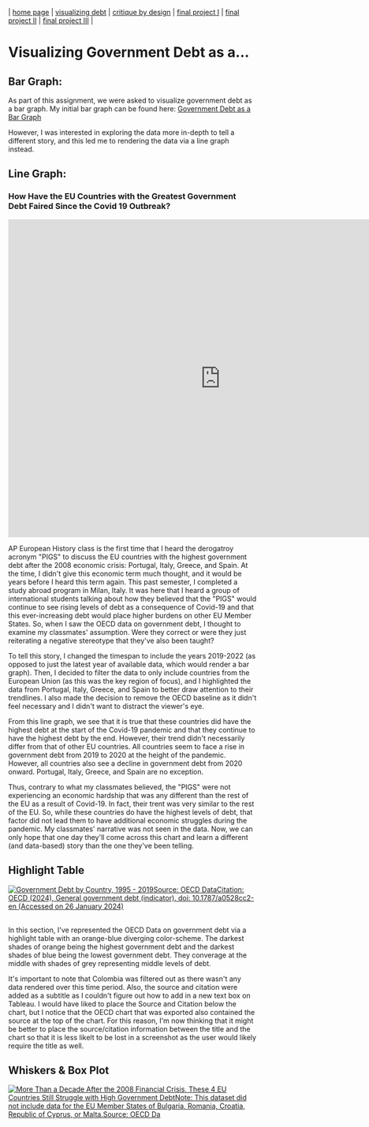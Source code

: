 | [home page](README.md) | [visualizing debt](visualizing-government-debt) | [critique by design](critique-by-design) | [final project I](final-project-part-one) | [final project II](final-project-part-two) | [final project III](final-project-part-three) |

# Visualizing Government Debt as a...

## Bar Graph: 

As part of this assignment, we were asked to visualize government debt as a bar graph. My initial bar graph can be found here: [Government Debt as a Bar Graph](https://data.oecd.org/chart/7kr6)

However, I was interested in exploring the data more in-depth to tell a different story, and this led me to rendering the data via a line graph instead. 

## Line Graph:

### How Have the EU Countries with the Greatest Government Debt Faired Since the Covid 19 Outbreak?

<iframe src="https://data.oecd.org/chart/7kr7" width="860" height="645" style="border: 0" mozallowfullscreen="true" webkitallowfullscreen="true" allowfullscreen="true"><a href="https://data.oecd.org/chart/7kr7" target="_blank">OECD Chart: General government debt, Total, % of GDP, Annual, 2019 – 2022</a></iframe>

AP European History class is the first time that I heard the derogatroy acronym "PIGS" to discuss the EU countries with the highest government debt after the 2008 economic crisis: Portugal, Italy, Greece, and Spain. At the time, I didn't give this economic term much thought, and it would be years before I heard this term again. This past semester, I completed a study abroad program in Milan, Italy. It was here that I heard a group of international students talking about how they believed that the "PIGS" would continue to see rising levels of debt as a consequence of Covid-19 and that this ever-increasing debt would place higher burdens on other EU Member States. So, when I saw the OECD data on government debt, I thought to examine my classmates' assumption. Were they correct or were they just reiterating a negative stereotype that they've also been taught? 

To tell this story, I changed the timespan to include the years 2019-2022 (as opposed to just the latest year of available data, which would render a bar graph). Then, I decided to filter the data to only include countries from the European Union (as this was the key region of focus), and I highlighted the data from Portugal, Italy, Greece, and Spain to better draw attention to their trendlines. I also made the decision to remove the OECD baseline as it didn't feel necessary and I didn't want to distract the viewer's eye.

From this line graph, we see that it is true that these countries did have the highest debt at the start of the Covid-19 pandemic and that they continue to have the highest debt by the end. However, their trend didn't necessarily differ from that of other EU countries. All countries seem to face a rise in government debt from 2019 to 2020 at the height of the pandemic. However, all countries also see a decline in government debt from 2020 onward. Portugal, Italy, Greece, and Spain are no exception. 

Thus, contrary to what my classmates believed, the "PIGS" were not experiencing an economic hardship that was any different than the rest of the EU as a result of Covid-19. In fact, their trent was very similar to the rest of the EU. So, while these countries do have the highest levels of debt, that factor did not lead them to have additional economic struggles during the pandemic. My classmates' narrative was not seen in the data. Now, we can only hope that one day they'll come across this chart and learn a different (and data-based) story than the one they've been telling.

## Highlight Table

<div class='tableauPlaceholder' id='viz1706404849027' style='position: relative'><noscript><a href='#'><img alt='Government Debt by Country, 1995 - 2019Source: OECD DataCitation: OECD (2024), General government debt (indicator). doi: 10.1787&#47;a0528cc2-en (Accessed on 26 January 2024) ' src='https:&#47;&#47;public.tableau.com&#47;static&#47;images&#47;Go&#47;GovernmentDebtbyCountry1995-2019&#47;Sheet1&#47;1_rss.png' style='border: none' /></a></noscript><object class='tableauViz'  style='display:none;'><param name='host_url' value='https%3A%2F%2Fpublic.tableau.com%2F' /> <param name='embed_code_version' value='3' /> <param name='site_root' value='' /><param name='name' value='GovernmentDebtbyCountry1995-2019&#47;Sheet1' /><param name='tabs' value='no' /><param name='toolbar' value='yes' /><param name='static_image' value='https:&#47;&#47;public.tableau.com&#47;static&#47;images&#47;Go&#47;GovernmentDebtbyCountry1995-2019&#47;Sheet1&#47;1.png' /> <param name='animate_transition' value='yes' /><param name='display_static_image' value='yes' /><param name='display_spinner' value='yes' /><param name='display_overlay' value='yes' /><param name='display_count' value='yes' /><param name='language' value='en-US' /></object></div>
<script type='text/javascript'>
  var divElement = document.getElementById('viz1706404849027');
  var vizElement = divElement.getElementsByTagName('object')[0];
  vizElement.style.width='100%';vizElement.style.height=(divElement.offsetWidth*0.75)+'px';
  var scriptElement = document.createElement('script');
  scriptElement.src = 'https://public.tableau.com/javascripts/api/viz_v1.js';
  vizElement.parentNode.insertBefore(scriptElement, vizElement);
</script>

<br />

In this section, I've represented the OECD Data on government debt via a highlight table with an orange-blue diverging color-scheme. The darkest shades of orange being the highest government debt and the darkest shades of blue being the lowest government debt. They converage at the middle with shades of grey representing middle levels of debt. 

It's important to note that Colombia was filtered out as there wasn't any data rendered over this time period. Also, the source and citation were added as a subtitle as I couldn't figure out how to add in a new text box on Tableau. I would have liked to place the Source and Citation below the chart, but I notice that the OECD chart that was exported also contained the source at the top of the chart. For this reason, I'm now thinking that it might be better to place the source/citation information between the title and the chart so that it is less likelt to be lost in a screenshot as the user would likely require the title as well.

## Whiskers & Box Plot

<div class='tableauPlaceholder' id='viz1706584847387' style='position: relative'><noscript><a href='#'><img alt='More Than a Decade After the 2008 Financial Crisis, These 4 EU Countries Still Struggle with High Government DebtNote: This dataset did not include data for the EU Member States of Bulgaria, Romania, Croatia, Republic of Cyprus, or Malta.Source: OECD Da ' src='https:&#47;&#47;public.tableau.com&#47;static&#47;images&#47;Go&#47;GovernmentDebtVisualizedbyWhiskersBoxPlot&#47;Sheet1&#47;1_rss.png' style='border: none' /></a></noscript><object class='tableauViz'  style='display:none;'><param name='host_url' value='https%3A%2F%2Fpublic.tableau.com%2F' /> <param name='embed_code_version' value='3' /> <param name='site_root' value='' /><param name='name' value='GovernmentDebtVisualizedbyWhiskersBoxPlot&#47;Sheet1' /><param name='tabs' value='no' /><param name='toolbar' value='yes' /><param name='static_image' value='https:&#47;&#47;public.tableau.com&#47;static&#47;images&#47;Go&#47;GovernmentDebtVisualizedbyWhiskersBoxPlot&#47;Sheet1&#47;1.png' /> <param name='animate_transition' value='yes' /><param name='display_static_image' value='yes' /><param name='display_spinner' value='yes' /><param name='display_overlay' value='yes' /><param name='display_count' value='yes' /><param name='language' value='en-US' /><param name='filter' value='publish=yes' /></object></div>
<script type='text/javascript'>
  var divElement = document.getElementById('viz1706584847387');
  var vizElement = divElement.getElementsByTagName('object')[0];
  vizElement.style.width='100%';vizElement.style.height=(divElement.offsetWidth*0.75)+'px';
  var scriptElement = document.createElement('script');
  scriptElement.src = 'https://public.tableau.com/javascripts/api/viz_v1.js';
  vizElement.parentNode.insertBefore(scriptElement, vizElement);
</script>

<br />
